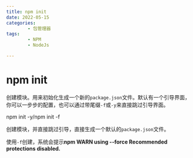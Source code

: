 ```yaml
---
title: npm init
date: 2022-05-15
categories:
        - 包管理器
tags:
        - NPM
        - NodeJs

---
```


# npm init

创建模块。用来初始化生成一个新的`package.json`文件。默认有一个引导界面，你可以一步步的配置，也可以通过带尾缀`-f`或`-y`来直接跳过引导界面。

npm init -y/npm init -f

创建模块，并直接跳过引导，直接生成一个默认的`package.json`文件。

使用`-f`创建，系统会提示**npm WARN using --force Recommended protections disabled.**
